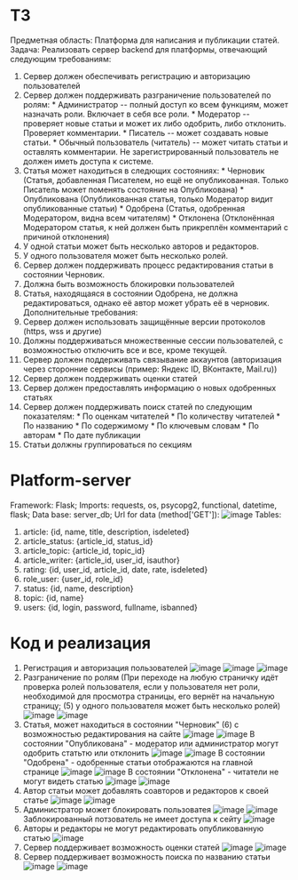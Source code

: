 # ТЗ
Предметная область:
  Платформа для написания и публикации статей.
Задача:
  Реализовать сервер backend для платформы, отвечающий следующим требованиям:
  1) Сервер должен обеспечивать регистрацию и авторизацию пользователей
  2) Сервер должен поддерживать разграничение пользователей по ролям:
    * Администратор -- полный доступ ко всем функциям, может назначать роли. Включает в себя все роли.
    * Модератор -- проверяет новые статьи и может их либо одобрить, либо отклонить. Проверяет комментарии.
    * Писатель -- может создавать новые статьи.
    * Обычный пользователь (читатель) -- может читать статьи и оставлять комментарии.
     Не зарегистрированный пользователь не должен иметь доступа к системе.
  3) Статья может находиться в следющих состояниях:
    * Черновик (Статья, добавленная Писателем, но ещё не опубликованная. Только Писатель может поменять состояние на Опубликована)
    * Опубликована (Опубликованная статья, только Модератор видит опубликованные статьи)
    * Одобрена (Статья, одобренная Модератором, видна всем читателям)
    * Отклонена (Отклонённая Модератором статья, к ней должен быть прикреплён комментарий с причиной отклонения)
  4) У одной статьи может быть несколько авторов и редакторов.
  5) У одного пользователя может быть несколько ролей.
  6) Сервер должен поддерживать процесс редактирования статьи в состоянии Черновик.
  7) Должна быть возможность блокировки пользователей
  8) Статья, находящаяся в состоянии Одобрена, не должна редактироваться, однако её автор может убрать её в черновик.
  Дополнительные требования:
  10) Сервер должен использовать защищённые версии протоколов (https, wss и другие)
  11) Должны поддерживаться множественные сессии пользователей, с возможностью отключить все и все, кроме текущей.
  12) Сервер должен поддерживать связывание аккаунтов (авторизация через сторонние сервисы (пример: Яндекс ID, ВКонтакте, Mail.ru))
  13) Сервер должен поддерживать оценки статей
  14) Сервер должен предоставлять информацию о новых одобренных статьях 
  15) Сервер должен поддерживать поиск статей по следующим показателям:
    * По оценкам читателей
    * По количеству читателей
    * По названию
    * По содержимому
    * По ключевым словам
    * По авторам 
    * По дате публикации
  16) Статьи должны группироваться по секциям

# Platform-server
Framework: Flask;
Imports: requests, os, psycopg2, functional, datetime, flask;
Data base: server_db;
Url for data (method['GET']): 
  ![image](https://user-images.githubusercontent.com/90326938/177958673-47b538b3-2ea6-4148-b6c1-66c4ff9a10fd.png)
Tables:
  1) article: {id, name, title, description, isdeleted}
  2) article_status: {article_id, status_id}
  3) article_topic: {article_id, topic_id}
  4) article_writer: {article_id, user_id, isauthor}
  5) rating: {id, user_id, article_id, date, rate, isdeleted}
  6) role_user: {user_id, role_id}
  7) status: {id, name, description}
  8) topic: {id, name}
  9) users: {id, login, password, fullname, isbanned}

# Код и реализация
  1) Регистрация и авторизация пользователей
     ![image](https://user-images.githubusercontent.com/90326938/177948873-16ff00e7-bc34-4cca-bdb8-41537bc13d57.png)
     ![image](https://user-images.githubusercontent.com/90326938/177949760-cc1f28ff-1b08-4fae-b61a-55e9a11fba52.png) ![image](https://user-images.githubusercontent.com/90326938/177949852-fbfd8d2e-b47b-4018-bae1-a7f209d1df62.png)
  2) Разграничение по ролям (При переходе на любую страничку идёт проверка ролей пользователя, если у пользователя нет роли, необходимой 
     для просмотра страницы, его вернёт на начальную страницу; (5) у одного пользователя может быть несколько ролей)
     ![image](https://user-images.githubusercontent.com/90326938/177949216-e318f98c-fdb4-4aa7-a456-2c348a64d731.png)
     ![image](https://user-images.githubusercontent.com/90326938/177955919-8b8b9f40-a674-43ad-b018-4143c7df54b3.png)
  3) Статья, может находиться в состоянии "Черновик" (6) с возможностью редактирования на сайте
     ![image](https://user-images.githubusercontent.com/90326938/177950937-b0d5f397-900b-402e-be14-55662253ae9d.png)
     ![image](https://user-images.githubusercontent.com/90326938/177952557-9ea4197a-c9b1-49b6-9864-8149b61a14f8.png)
     В состоянии "Опубликована" - модератор или администратор могут одобрить статьтю или отклонить
     ![image](https://user-images.githubusercontent.com/90326938/177951372-21ddfba6-25cd-4797-bd24-361a867e13e8.png)
     ![image](https://user-images.githubusercontent.com/90326938/177953548-8e13dde1-1b6a-42dd-b8f6-0029e08e366b.png)
     В состоянии "Одобрена" - одобренные статьи отображаются на главной странице
     ![image](https://user-images.githubusercontent.com/90326938/177953823-e9cad57b-d7c2-4955-8f9d-8bb1b0eb6a2c.png)
     ![image](https://user-images.githubusercontent.com/90326938/177953945-75d67462-f361-472f-be0a-3e24b84762de.png)
     В состоянии "Отклонена" - читатели не могут видеть статью
     ![image](https://user-images.githubusercontent.com/90326938/177954603-6e57bd01-fee0-4eeb-b76f-0f2a90ffdc25.png)
     ![image](https://user-images.githubusercontent.com/90326938/177954856-f14dc36b-fcbb-4760-8230-c09ce4f6fca6.png)
  4) Автор статьи может добавлять соавторов и редакторов к своей статье
     ![image](https://user-images.githubusercontent.com/90326938/177955210-58addee9-7b81-441d-81bb-1cafd2c1e0be.png)
     ![image](https://user-images.githubusercontent.com/90326938/177955747-8f58d883-31b7-4a9e-8c5c-01db8340e172.png)
  7) Администратор может блокировать пользоватея
     ![image](https://user-images.githubusercontent.com/90326938/177956666-e7e00d32-c5e7-4106-a8bc-c24e98dccf56.png)
     ![image](https://user-images.githubusercontent.com/90326938/177957007-c337b33f-cb46-47a0-933b-f788eab82e61.png)
     Заблокированный потзователь не имеет доступа к сейту
     ![image](https://user-images.githubusercontent.com/90326938/177957248-4200885a-ee2a-4452-adad-fdc81a1cfd90.png)
  8) Авторы и редакторы не могут редактировать опубликованную статью
     ![image](https://user-images.githubusercontent.com/90326938/177957692-c86dbd85-d2f8-4afe-9823-3ebab2d5769e.png)
  13) Сервер поддерживает возможность оценки статей
     ![image](https://user-images.githubusercontent.com/90326938/177958197-a03250d1-4c33-4e74-a898-e9c4ecad4f48.png)
     ![image](https://user-images.githubusercontent.com/90326938/177958363-4d9563f0-d0f1-4fb9-8498-07f7436d3444.png)
  15) Сервер поддерживает возможность поиска по названию статьи
     ![image](https://user-images.githubusercontent.com/90326938/177961182-a7a56997-6035-4edb-8c4d-ad10d8c223b3.png)
     ![image](https://user-images.githubusercontent.com/90326938/177960180-b5e42f56-ce82-4cbb-bb70-53c89a80e457.png)






     
